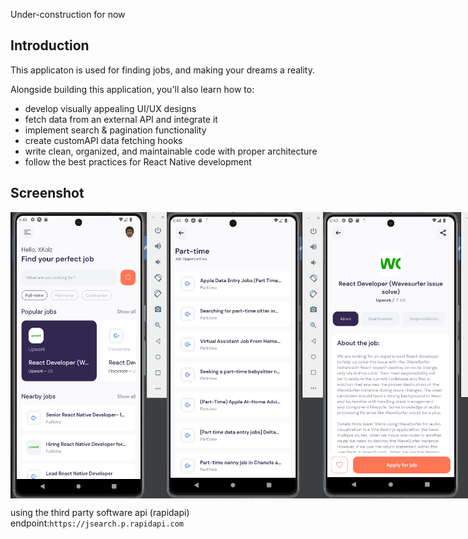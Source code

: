 Under-construction for now
## Introduction
This applicaton is used for finding jobs, and making your dreams a reality.

Alongside building this application, you'll also learn how to:
- develop visually appealing UI/UX designs
- fetch data from an external API and integrate it
- implement search & pagination functionality
- create customAPI data fetching hooks
- write clean, organized, and maintainable code with proper architecture
- follow the best practices for React Native development

## Screenshot
<div style="display: flex; flex-direction: row;">
    <img src="assets/Screenshots/Screenshot (2).png" alt="Screenshot 2" width="250" />
    <img src="assets/Screenshots/Screenshot (3).png" alt="Screenshot 3" width="250" />
    <img src="assets/Screenshots/Screenshot (4).png" alt="Screenshot 4" width="250" />
</div>

using the third party software api (rapidapi)
endpoint:`https://jsearch.p.rapidapi.com`